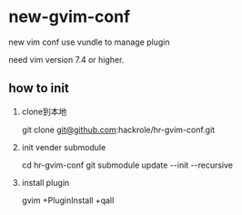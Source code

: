 # new-gvim-conf

new vim conf use vundle to manage plugin

need vim version 7.4 or higher.

## how to init

1) clone到本地

    git clone git@github.com:hackrole/hr-gvim-conf.git

2) init vender submodule

    cd hr-gvim-conf
    git submodule update --init --recursive

3) install plugin

    gvim +PluginInstall +qall
